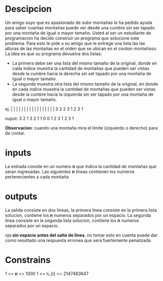 # Descipcion
Un amigo suyo que es apasionado de subir montañas le ha pedido ayuda para saber cuantas montañas puede ver desde una cumbre sin ser tapado por una montaña de igual o mayor tamaño.
Usted al ser un estudiante de programacion ha decido construir un programa que solucione este problema.
Para esto le pide a su amigo que le entrege una lista las las alturas de las montañas en el orden que se ubican en el cordon montañoso.
La idea es que su programa devuelva dos listas:
- La primera debe ser una lista del mismo tamaño de la original, donde en cada indice muestra la cantidad de montañas que pueden ser vistas desde la cumbre hacia la derecha sin set tapado por una montaña de igual o mayor tamaño.
- La segunda muestra otra lista del mismo tamaño de la original, en donde en cada indice muestra la cantidad de montañas que pueden ser vistas  desde la cumbre hacia la izquierda sin ser tapado por una montaña de igual o mayor tamaño.

ej.
|     |     |
| | | |   | |
| | | | | | | |
3 2 2 3 1 2 3 1

ouput:
3 2 1 3 2 1 1 0
0 1 2 3 1 2 3 1

**Observacion**: cuando una montaña mira el limite (izquierdo o derecho) para de contar.

# inputs
La entrada consite en un numero **n** que indica la cantidad de montañas que seran ingresadas.
Las siguientes **n** lineas contienen los numeros pertenecientes a cada montaña

# outputs
La salida consiste en dos lineas, la primera linea consiste en la primera lista solucion, contiene los **n** numeros separados por un espacio.
La segunda linea consiste en la segunda lista solucion, contiene los **n** numeros separados por un espacio.

ojo:**sin espacio antes del salto de linea**, no tomar esto en cuenta puede dar como resultado una respuesta erronea que sera fuertemente penalizada.

# Constrains
1 <= **n** <= 1000
1 <= n_{i} <= 2147483647
